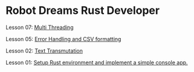 # Robot Dreams Rust Developer

Lesson 07: [Multi Threading](lesson_07/README.md)

Lesson 05: [Error Handling and CSV formatting](lesson_05/README.md)

Lesson 02: [Text Transmutation](lesson_02/README.md)

Lesson 01: [Setup Rust environment and implement a simple console app.](lesson_01/README.md)